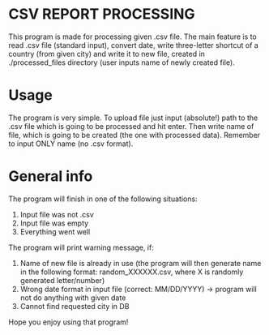 # CSV REPORT PROCESSING
This program is made for processing given .csv file.
The main feature is to read .csv file (standard input), convert date, 
write three-letter shortcut of a country (from given city) and write it to new file, created in ./processed_files directory 
(user inputs name of newly created file).

# Usage
The program is very simple. To upload file just input (absolute!) path to the .csv file which is going to be processed and hit enter. Then write name of file, which is going to be created (the one with processed data). Remember to input ONLY name (no .csv format). 

# General info
The program will finish in one of the following situations:
1) Input file was not .csv
2) Input file was empty
3) Everything went well

The program will print warning message, if:
1) Name of new file is already in use (the program will then generate name in the following format: random_XXXXXX.csv, where X is randomly generated letter/number)
2) Wrong date format in input file (correct: MM/DD/YYYY) -> program will not do anything with given date
3) Cannot find requested city in DB

Hope you enjoy using that program!